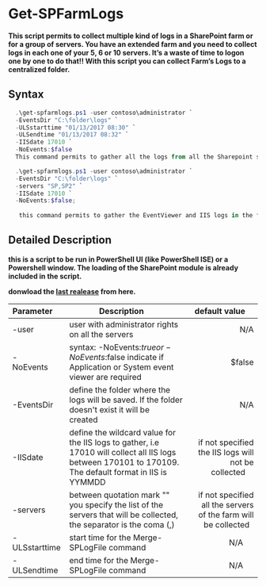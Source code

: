 
# Get-SPFarmLogs

**This script permits to collect multiple kind of logs in a SharePoint farm or for a group of servers. You have an extended farm and you need to collect logs in each one of your 5, 6 or 10 servers. It’s a waste of time to logon one by one to do that!! With this script you can collect Farm’s Logs to a centralized folder.**

## Syntax

```powershell 
  .\get-spfarmlogs.ps1 -user contoso\administrator `
  -EventsDir "C:\folder\logs" `
  -ULSstarttime "01/13/2017 08:30" `
  -ULSendtime "01/13/2017 08:32" `
  -IISdate 17010 `
  -NoEvents:$false
  This command permits to gather all the logs from all the Sharepoint servers : EventViewer, IIS and ULS log  in the folder "C:\folder\logs".
 ```
 ```powershell 
   .\get-spfarmlogs.ps1 -user contoso\administrator `
   -EventsDir "C:\folder\logs" `
   -servers "SP,SP2" `
   -IISdate 17010 `
   -NoEvents:$false; 
    
    this command permits to gather the EventViewer and IIS logs in the folder "C:\folder\logs" for the servers SP and SP2, there is no ULS logs collected.
 
```

## Detailed Description

**this is a script to be run in PowerShell UI (like PowerShell ISE) or a Powershell window. The loading of the SharePoint module is already included in the script.**

**donwload the [last realease](https://github.com/MigueGo/Get-SPFarmLogs/releases/download/Version-v2.5/Get-SPFarmLogs.zip) from here.**



| Parameter     | Description      | default value    |
| ------------- | ---------------- | ----------------:|
| -user         | user with administrator rights on all the servers                                                        | N/A    |
| -NoEvents     | syntax: -NoEvents:$true or -NoEvents:$false indicate if Application or System event viewer are required  | $false |
| -EventsDir    | define the folder where the logs will be saved. If the folder doesn't exist it will be created   | N/A |
| -IISdate      | define the wildcard value for the IIS logs to gather, i.e 17010 will collect all IIS logs between 170101 to 170109. The default format in IIS is YYMMDD |if not specified the IIS logs will not be collected     |
| -servers      | between quotation mark "" you specify the list of the servers that will be collected, the separator is the coma (,)| if not specified all the servers of the farm will be collected   |
| -ULSstarttime | start time for the Merge-SPLogFile command  | N/A      |
| -ULSendtime   | end time for the Merge-SPLogFile command     | N/A      |






